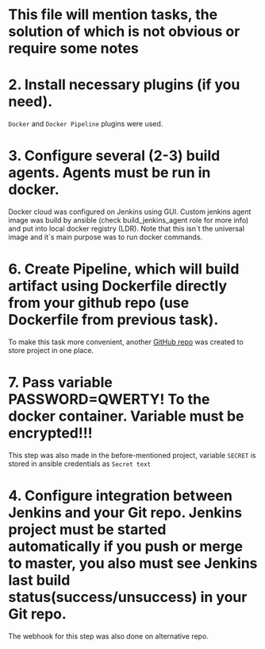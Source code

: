 # This file will mention tasks, the solution of which is not obvious or require some notes

# 2. Install necessary plugins (if you need).

`Docker` and `Docker Pipeline` plugins were used.

# 3. Configure several (2-3) build agents. Agents must be run in docker.

Docker cloud was configured on Jenkins using GUI. Custom jenkins agent image was build by ansible
(check build_jenkins_agent role for more info) and put into local docker registry (LDR).
Note that this isn\`t the universal image and it\`s main purpose was to run docker commands.

# 6. Create Pipeline, which will build artifact using Dockerfile directly from your github repo (use Dockerfile from previous task).

To make this task more convenient, another <a href="https://github.com/BudValZer/task6_source.git">GitHub repo</a> was created to store project in one place.

# 7. Pass  variable PASSWORD=QWERTY! To the docker container. Variable must be encrypted!!!

This step was also made in the before-mentioned project, variable `SECRET` is stored in ansible credentials as `Secret text`

# 4. Configure integration between Jenkins and your Git repo. Jenkins project must be started automatically if you push or merge to master, you also must see Jenkins last build status(success/unsuccess) in your Git repo.

The webhook for this step was also done on alternative repo.